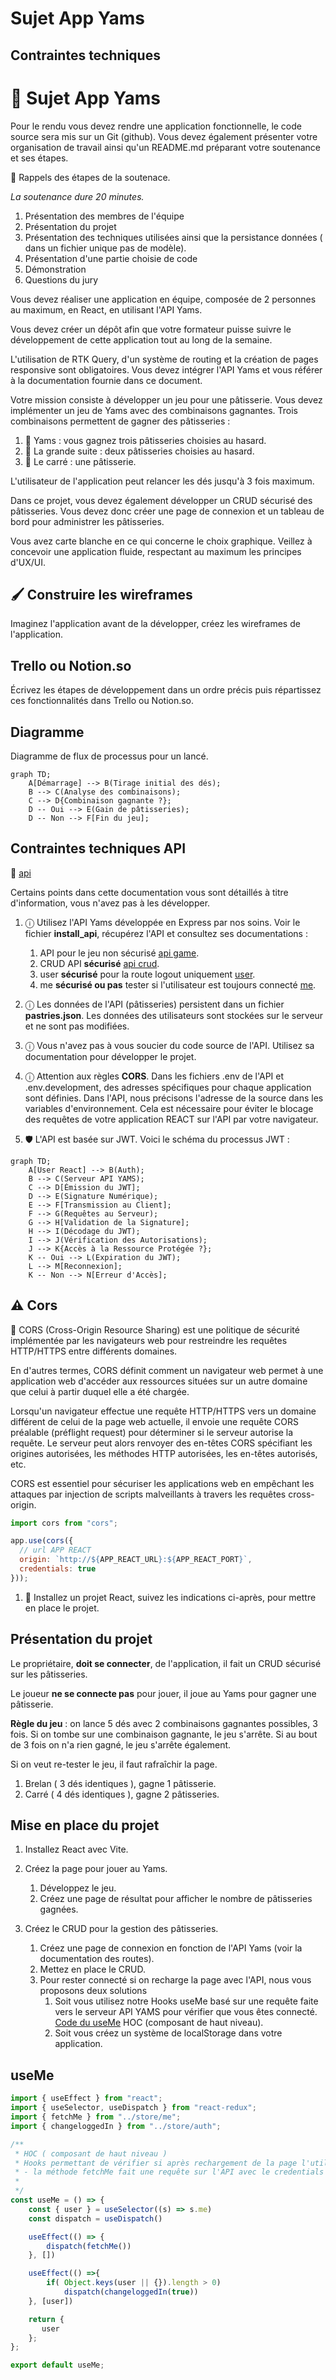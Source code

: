 # Sujet App Yams

## Contraintes techniques

# 🎲 Sujet App Yams

Pour le rendu vous devez rendre une application fonctionnelle, le code source sera mis sur un Git (github). Vous devez également présenter votre organisation de travail ainsi qu'un README.md préparant votre soutenance et ses étapes.

🎱 Rappels des étapes de la soutenace.

*La soutenance dure 20 minutes.*

1. Présentation des membres de l'équipe
2. Présentation du projet
3. Présentation des techniques utilisées ainsi que la persistance données ( dans un fichier unique pas de modèle).
4. Présentation d'une partie choisie de code
5. Démonstration
6. Questions du jury

Vous devez réaliser une application en équipe, composée de 2 personnes au maximum, en React, en utilisant l'API Yams.

Vous devez créer un dépôt afin que votre formateur puisse suivre le développement de cette application tout au long de la semaine.

L'utilisation de RTK Query, d'un système de routing et la création de pages responsive sont obligatoires. Vous devez intégrer l'API Yams et vous référer à la documentation fournie dans ce document.

Votre mission consiste à développer un jeu pour une pâtisserie. Vous devez implémenter un jeu de Yams avec des combinaisons gagnantes. Trois combinaisons permettent de gagner des pâtisseries :

1. 🎲 Yams : vous gagnez trois pâtisseries choisies au hasard.
2. 🎲 La grande suite : deux pâtisseries choisies au hasard.
3. 🎲 Le carré : une pâtisserie.

L'utilisateur de l'application peut relancer les dés jusqu'à 3 fois maximum.

Dans ce projet, vous devez également développer un CRUD sécurisé des pâtisseries. Vous devez donc créer une page de connexion et un tableau de bord pour administrer les pâtisseries.

Vous avez carte blanche en ce qui concerne le choix graphique. Veillez à concevoir une application fluide, respectant au maximum les principes d'UX/UI.

## 🖌️ Construire les wireframes
Imaginez l'application avant de la développer, créez les wireframes de l'application.

## Trello ou Notion.so
Écrivez les étapes de développement dans un ordre précis puis répartissez ces fonctionnalités dans Trello ou Notion.so.

## Diagramme

Diagramme de flux de processus pour un lancé.

```mermaid
graph TD;
    A[Démarrage] --> B(Tirage initial des dés);
    B --> C(Analyse des combinaisons);
    C --> D{Combinaison gagnante ?};
    D -- Oui --> E(Gain de pâtisseries);
    D -- Non --> F[Fin du jeu];
```

## Contraintes techniques API

🔗 [api](https://github.com/Antoine07/yams-project/)

Certains points dans cette documentation vous sont détaillés à titre d'information, vous n'avez pas à les développer.

1. ⓘ Utilisez l'API Yams développée en Express par nos soins. Voir le fichier **install_api**, récupérez l'API et consultez ses documentations :
    1. API pour le jeu non sécurisé  [api game](./documentation_game_api.md).
    1. CRUD API **sécurisé** [api crud](./documentation_crud_api.md).
    1. user **sécurisé** pour la route logout uniquement [user](./documentation_authentification.md).
    1. me **sécurisé ou pas** tester si l'utilisateur est toujours connecté [me](./documentation_me_api.md).

2. ⓘ Les données de l'API (pâtisseries) persistent dans un fichier **pastries.json**. Les données des utilisateurs sont stockées sur le serveur et ne sont pas modifiées.

3. ⓘ Vous n'avez pas à vous soucier du code source de l'API. Utilisez sa documentation pour développer le projet.

4. ⓘ Attention aux règles **CORS**. Dans les fichiers .env de l'API et .env.development, des adresses spécifiques pour chaque application sont définies. Dans l'API, nous précisons l'adresse de la source dans les variables d'environnement. Cela est nécessaire pour éviter le blocage des requêtes de votre application REACT sur l'API par votre navigateur.

5. 🛡️ L'API est basée sur JWT. Voici le schéma du processus JWT :

```mermaid
graph TD;
    A[User React] --> B(Auth);
    B --> C(Serveur API YAMS);
    C --> D[Émission du JWT];
    D --> E(Signature Numérique);
    E --> F[Transmission au Client];
    F --> G(Requêtes au Serveur);
    G --> H[Validation de la Signature];
    H --> I(Décodage du JWT);
    I --> J(Vérification des Autorisations);
    J --> K{Accès à la Ressource Protégée ?};
    K -- Oui --> L(Expiration du JWT);
    L --> M[Reconnexion];
    K -- Non --> N[Erreur d'Accès];

```

## ⚠️ Cors 

🚀 CORS (Cross-Origin Resource Sharing) est une politique de sécurité implémentée par les navigateurs web pour restreindre les requêtes HTTP/HTTPS entre différents domaines. 

En d'autres termes, CORS définit comment un navigateur web permet à une application web d'accéder aux ressources situées sur un autre domaine que celui à partir duquel elle a été chargée.

Lorsqu'un navigateur effectue une requête HTTP/HTTPS vers un domaine différent de celui de la page web actuelle, il envoie une requête CORS préalable (préflight request) pour déterminer si le serveur autorise la requête. Le serveur peut alors renvoyer des en-têtes CORS spécifiant les origines autorisées, les méthodes HTTP autorisées, les en-têtes autorisés, etc.

CORS est essentiel pour sécuriser les applications web en empêchant les attaques par injection de scripts malveillants à travers les requêtes cross-origin.


```js
import cors from "cors";

app.use(cors({
  // url APP REACT
  origin: `http://${APP_REACT_URL}:${APP_REACT_PORT}`,
  credentials: true
}));
```

1. 🚧 Installez un projet React, suivez les indications ci-après, pour mettre en place le projet.


## Présentation du projet

Le propriétaire, **doit se connecter**, de l'application, il fait un CRUD sécurisé sur les pâtisseries.

Le joueur **ne se connecte pas** pour jouer, il joue au Yams pour gagner une pâtisserie.

**Règle du jeu** : on lance 5 dés avec 2 combinaisons gagnantes possibles, 3 fois. Si on tombe sur une combinaison gagnante, le jeu s'arrête. Si au bout de 3 fois on n'a rien gagné, le jeu s'arrête également.

Si on veut re-tester le jeu, il faut rafraîchir la page.

1. Brelan ( 3 dés identiques ), gagne 1 pâtisserie.
1. Carré ( 4 dés identiques ), gagne 2 pâtisseries.

## Mise en place du projet

1. Installez React avec Vite.

1. Créez la page pour jouer au Yams.

    1. Développez le jeu.
    1. Créez une page de résultat pour afficher le nombre de pâtisseries gagnées.

1. Créez le CRUD pour la gestion des pâtisseries.

    1. Créez une page de connexion en fonction de l'API Yams (voir la documentation des routes).
    1. Mettez en place le CRUD.
    1. Pour rester connecté si on recharge la page avec l'API, nous vous proposons deux solutions
        1. Soit vous utilisez notre Hooks useMe basé sur une requête faite vers le serveur API YAMS pour vérifier que vous êtes connecté.
        [Code du useMe](#useMe) HOC (composant de haut niveau).
        1. Soit vous créez un système de localStorage dans votre application.

## useMe

```js
import { useEffect } from "react";
import { useSelector, useDispatch } from "react-redux";
import { fetchMe } from "../store/me";
import { changeloggedIn } from "../store/auth";

/**
 * HOC ( composant de haut niveau ) 
 * Hooks permettant de vérifier si après rechargement de la page l'utilisateur est encore connecté
 * - la méthode fetchMe fait une requête sur l'API avec le credentials si celui-ci existe ( cookie créé dans le navigateur), alors la connexion n'échoue pas et on met à true loggeIn 
 * 
 */
const useMe = () => {
    const { user } = useSelector((s) => s.me)
    const dispatch = useDispatch()

    useEffect(() => {
        dispatch(fetchMe())
    }, [])

    useEffect(() =>{
        if( Object.keys(user || {}).length > 0)
            dispatch(changeloggedIn(true))
    }, [user])

    return {
       user
    };
};

export default useMe;
```